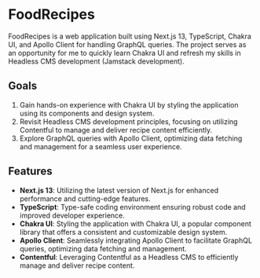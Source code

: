 # FoodRecipes

FoodRecipes is a web application built using Next.js 13, TypeScript, Chakra UI, and Apollo Client for handling GraphQL queries. The project serves as an opportunity for me to quickly learn Chakra UI and refresh my skills in Headless CMS development (Jamstack development).

## Goals

1. Gain hands-on experience with Chakra UI by styling the application using its components and design system.
2. Revisit Headless CMS development principles, focusing on utilizing Contentful to manage and deliver recipe content efficiently.
3. Explore GraphQL queries with Apollo Client, optimizing data fetching and management for a seamless user experience.


## Features

- **Next.js 13**: Utilizing the latest version of Next.js for enhanced performance and cutting-edge features.
- **TypeScript**: Type-safe coding environment ensuring robust code and improved developer experience.
- **Chakra UI**: Styling the application with Chakra UI, a popular component library that offers a consistent and customizable design system.
- **Apollo Client**: Seamlessly integrating Apollo Client to facilitate GraphQL queries, optimizing data fetching and management.
- **Contentful**: Leveraging Contentful as a Headless CMS to efficiently manage and deliver recipe content.
